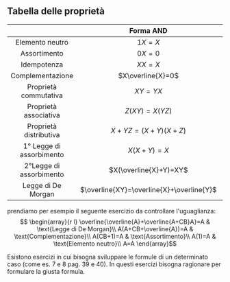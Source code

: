 ## Tabella delle proprietà

|                          |                 Forma AND                 |                 Forma OR                  |
| :----------------------: | :---------------------------------------: | :---------------------------------------: |
|     Elemento neutro      |                  $1X=X$                   |                  $0+X=X$                  |
|       Assortimento       |                  $0X=0$                   |                  $1+X=1$                  |
|       Idempotenza        |                  $XX=X$                   |                  $X+X=X$                  |
|     Complementazione     |             $X\overline{X}=0$             |            $X+\overline{X}=1$             |
|  Proprietà commutativa   |                  $XY=YX$                  |                 $X+Y=Y+X$                 |
|  Proprietà associativa   |               $Z(XY)=X(YZ)$               |             $(X+Y)+Z=X+(Y+Z)$             |
|  Proprietà distributiva  |             $X+YZ=(X+Y)(X+Z)$             |              $X(Y+Z)=XY+XZ$               |
| 1° Legge di assorbimento |                $X(X+Y)=X$                 |                 $X+XY=X$                  |
| 2°Legge di assorbimento  |          $X(\overline{X}+Y)=XY$           |           $X+\overline{X}Y=X+Y$           |
|    Legge di De Morgan    | $\overline{XY}=\overline{X}+\overline{Y}$ | $\overline{X+Y}=\overline{X}\overline{Y}$ |

prendiamo per esempio il seguente esercizio da controllare l'uguaglianza: $$ 
\begin{array}{r l}
\overline{\overline{A}+\overline{A+CB}A}=A  & \text{Legge di De Morgan}\\
A(A+CB+\overline{A})=A  & \text{Complementazione}\\
A(CB+1)=A  & \text{Assortimento}\\
A(1)=A  & \text{Elemento neutro}\\
A=A
\end{array}$$

Esistono esercizi in cui bisogna sviluppare le formule di un determinato caso (come es. 7 e 8 pag. 39 e 40). In questi esercizi bisogna ragionare per formulare la giusta formula.